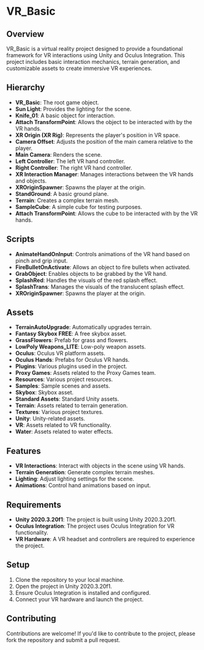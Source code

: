 # VR_Basic

## Overview
VR_Basic is a virtual reality project designed to provide a foundational framework for VR interactions using Unity and Oculus Integration. This project includes basic interaction mechanics, terrain generation, and customizable assets to create immersive VR experiences.

## Hierarchy
- **VR_Basic**: The root game object.
- **Sun Light**: Provides the lighting for the scene.
- **Knife_01**: A basic object for interaction.
- **Attach TransformPoint**: Allows the object to be interacted with by the VR hands.
- **XR Origin (XR Rig)**: Represents the player's position in VR space.
- **Camera Offset**: Adjusts the position of the main camera relative to the player.
- **Main Camera**: Renders the scene.
- **Left Controller**: The left VR hand controller.
- **Right Controller**: The right VR hand controller.
- **XR Interaction Manager**: Manages interactions between the VR hands and objects.
- **XROriginSpawner**: Spawns the player at the origin.
- **StandGround**: A basic ground plane.
- **Terrain**: Creates a complex terrain mesh.
- **SampleCube**: A simple cube for testing purposes.
- **Attach TransformPoint**: Allows the cube to be interacted with by the VR hands.

## Scripts
- **AnimateHandOnInput**: Controls animations of the VR hand based on pinch and grip input.
- **FireBulletOnActivate**: Allows an object to fire bullets when activated.
- **GrabObject**: Enables objects to be grabbed by the VR hand.
- **SplashRed**: Handles the visuals of the red splash effect.
- **SplashTrans**: Manages the visuals of the translucent splash effect.
- **XROriginSpawner**: Spawns the player at the origin.

## Assets
- **TerrainAutoUpgrade**: Automatically upgrades terrain.
- **Fantasy Skybox FREE**: A free skybox asset.
- **GrassFlowers**: Prefab for grass and flowers.
- **LowPoly Weapons_LITE**: Low-poly weapon assets.
- **Oculus**: Oculus VR platform assets.
- **Oculus Hands**: Prefabs for Oculus VR hands.
- **Plugins**: Various plugins used in the project.
- **Proxy Games**: Assets related to the Proxy Games team.
- **Resources**: Various project resources.
- **Samples**: Sample scenes and assets.
- **Skybox**: Skybox asset.
- **Standard Assets**: Standard Unity assets.
- **Terrain**: Assets related to terrain generation.
- **Textures**: Various project textures.
- **Unity**: Unity-related assets.
- **VR**: Assets related to VR functionality.
- **Water**: Assets related to water effects.

## Features
- **VR Interactions**: Interact with objects in the scene using VR hands.
- **Terrain Generation**: Generate complex terrain meshes.
- **Lighting**: Adjust lighting settings for the scene.
- **Animations**: Control hand animations based on input.

## Requirements
- **Unity 2020.3.20f1**: The project is built using Unity 2020.3.20f1.
- **Oculus Integration**: The project uses Oculus Integration for VR functionality.
- **VR Hardware**: A VR headset and controllers are required to experience the project.

## Setup
1. Clone the repository to your local machine.
2. Open the project in Unity 2020.3.20f1.
3. Ensure Oculus Integration is installed and configured.
4. Connect your VR hardware and launch the project.

## Contributing
Contributions are welcome! If you'd like to contribute to the project, please fork the repository and submit a pull request.
